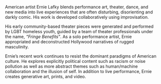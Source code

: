 American artist Ernie Lafky blends performance art, theater, dance, and new media into live experiences that are often disturbing, disorienting and darkly comic. His work is developed collaboratively using improvisation. 

His early community-based theater pieces were generated and performed by LGBT homeless youth, guided by a team of theater professionals under the name, *“Fringe Benefits”*. As a solo performance artist, Ernie appropriated and deconstructed Hollywood narratives of rugged masculinity.

Ernie’s recent work continues to resist the dominant paradigms of American culture. He explores explicitly political content such as racism or noise pollution as well as more abstract themes such as human/machine collaboration and the illusion of self. In addition to live performance, Ernie creates generative art, prints, and video.
